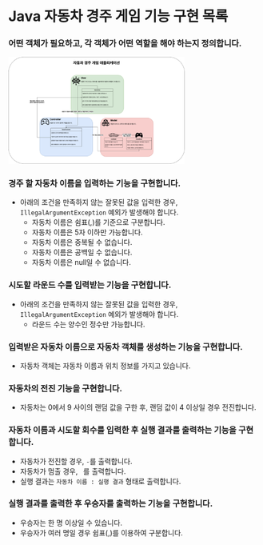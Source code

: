 # Java 자동차 경주 게임 기능 구현 목록

### 어떤 객체가 필요하고, 각 객체가 어떤 역할을 해야 하는지 정의합니다.

<img src="mvc-diagram.png" width="70%" alt="mvc-diagram">

### 경주 할 자동차 이름을 입력하는 기능을 구현합니다.

- 아래의 조건을 만족하지 않는 잘못된 값을 입력한 경우, `IllegalArgumentException` 예외가 발생해야 합니다.
    - 자동차 이름은 쉼표(,)를 기준으로 구분합니다.
    - 자동차 이름은 5자 이하만 가능합니다.
    - 자동차 이름은 중복될 수 없습니다.
    - 자동차 이름은 공백일 수 없습니다.
    - 자동차 이름은 null일 수 없습니다.

### 시도할 라운드 수를 입력받는 기능을 구현합니다.

- 아래의 조건을 만족하지 않는 잘못된 값을 입력한 경우, `IllegalArgumentException` 예외가 발생해야 합니다.
    - 라운드 수는 양수인 정수만 가능합니다.

### 입력받은 자동차 이름으로 자동차 객체를 생성하는 기능을 구현합니다.

- 자동차 객체는 자동차 이름과 위치 정보를 가지고 있습니다.

### 자동차의 전진 기능을 구현합니다.

- 자동차는 0에서 9 사이의 랜덤 값을 구한 후, 랜덤 값이 4 이상일 경우 전진합니다.

### 자동차 이름과 시도할 회수를 입력한 후 실행 결과를 출력하는 기능을 구현합니다.

- 자동차가 전진할 경우, `-`를 출력합니다.
- 자동차가 멈출 경우, ` `를 출력합니다.
- 실행 결과는 `자동차 이름 : 실행 결과` 형태로 출력합니다.

### 실행 결과를 출력한 후 우승자를 출력하는 기능을 구현합니다.

- 우승자는 한 명 이상일 수 있습니다.
- 우승자가 여러 명일 경우 쉼표(,)를 이용하여 구분합니다.
